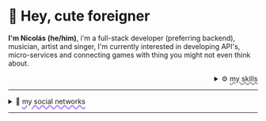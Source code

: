 # 👀 Hey, cute foreigner
**I'm Nicolás (he/him)**, i'm a full-stack developer (preferring backend), musician, artist and singer,  I'm currently interested in developing API's, micro-services and connecting games with thing you might not even think about.

<details>
  <summary align="right" style="font-size:14px;"> ⚙️ <span style="text-decoration:underline wavy #8c8c8c; text-decoration-thickness: .14rem;">my skills</span></summary>
  <hr style="margin-top:-1rem">
  <p align="center"> 
  <img src="https://skillicons.dev/icons?i=js,php,py,cs,cpp,nodejs,dotnet,bash,arduino,bots,linux,mysql,mongodb,nginx">
</p>
  </details>
  
---
<details>
    <summary style="font-size:14px;">👥 <span
            style="text-decoration:underline wavy #bc8dfc; text-decoration-thickness: .20rem;">my social networks</span>
    </summary>
    <hr style="margin-top:-1rem">
  <a style="display: block;" href="https://nikitacontreras.github.io/nikitacontreras/"><img src="https://img.shields.io/badge/portfolio-001?style=for-the-badge&logo=ko-fi&logoColor=white"></a>
  <a style="display: block;" href="https://www.linkedin.com/in/nikitastrike"><img src="https://img.shields.io/badge/LinkedIn-0A66C2?style=for-the-badge&logo=linkedin&logoColor=white"></a>
   <a style="display: block;" href="https://twitter.com/nikcontre"><img src="https://img.shields.io/badge/twitter-1DA1F2?style=for-the-badge&logo=twitter&logoColor=white"></a>
   <a style="display: block;" href="https://open.spotify.com/artist/27yHQqsBreMCdgWfxerH0R?si=b5322e91058d4156"><img src="https://img.shields.io/badge/spotify-1ED760?style=for-the-badge&logo=spotify&logoColor=white"></a></li>
   <a style="display: block;" href="https://www.youtube.com/@ElFantocheTV/"><img src="https://img.shields.io/badge/youtube-FF0000?style=for-the-badge&logo=youtube&logoColor=white"></a>
</ul>
</details>
 
 ---
